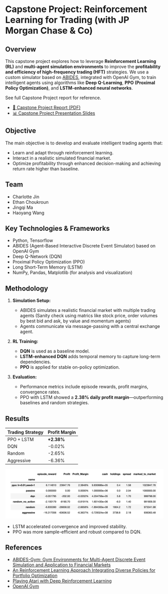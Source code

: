 # Capstone Project: Reinforcement Learning for Trading (with JP Morgan Chase & Co)

##  Overview

This capstone project explores how to leverage **Reinforcement Learning (RL)** and **multi-agent simulation environments** to improve the **profitability and efficiency of high-frequency trading (HFT)** strategies. We use a custom simulator based on [ABIDES](https://github.com/abides-sim/abides), integrated with OpenAI Gym, to train intelligent agents using algorithms like **Deep Q-Learning**, **PPO (Proximal Policy Optimization)**, and **LSTM-enhanced neural networks**.

See full Capstone Project report for reference. 
- [📘 Capstone Project Report (PDF)](./Reports/Capstone_Project_Report.pdf)
- [📊 Capstone Project Presentation Slides](./Reports/Capstone_Project_Presentation.pdf)

##  Objective

The main objective is to develop and evaluate intelligent trading agents that:
- Learn and adapt through reinforcement learning.
- Interact in a realistic simulated financial market.
- Optimize profitability through enhanced decision-making and achieving return rate higher than baseline.

##  Team
- Charlotte Jin
- Ethan Choukroun
- Jingqi Ma
- Haoyang Wang

## Key Technologies & Frameworks

- Python, Tensorflow
- ABIDES (Agent-Based Interactive Discrete Event Simulator) based on OpenAI Gym
- Deep Q-Network (DQN)
- Proximal Policy Optimization (PPO)
- Long Short-Term Memory (LSTM)
- NumPy, Pandas, Matplotlib (for analysis and visualization)

## Methodology

1. **Simulation Setup:**
   - ABIDES simulates a realistic financial market with multiple trading agents (Sanity check using matrics like stock price, order volumes by best bid and ask, by value and momentum agents)
   - Agents communicate via message-passing with a central exchange agent.

2. **RL Training:**
   - **DQN** is used as a baseline model.
   - **LSTM-enhanced DQN** adds temporal memory to capture long-term dependencies.
   - **PPO** is applied for stable on-policy optimization.

3. **Evaluation:**
   - Performance metrics include episode rewards, profit margins, convergence rates.
   - PPO with LSTM showed a **2.38% daily profit margin**—outperforming baselines and random strategies.

## Results

| Trading Strategy | Profit Margin |
|------------------|----------------|
| PPO + LSTM       | **+2.38%**     |
| DQN              | -0.02%         |
| Random           | -2.65%         |
| Aggressive       | -6.36%         |

![PPO Performance](./Images/Comparison_for_Different_Trading_Policies.png)

- LSTM accelerated convergence and improved stability.
- PPO was more sample-efficient and robust compared to DQN.

## References
- [ABIDES-Gym: Gym Environments for Multi-Agent Discrete Event Simulation and Application to Financial Markets](https://arxiv.org/abs/2110.14771)
- [An Reinforcement Learning Approach Integrating Diverse Policies for Portfolio Optimization](https://arxiv.org/abs/2210.01774)
- [Playing Atari with Deep Reinforcement Learning](https://arxiv.org/abs/1312.5602)
- [OpenAI Gym](https://arxiv.org/abs/1606.01540)
